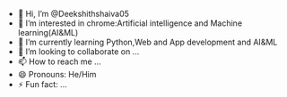 - 👋 Hi, I’m @Deekshithshaiva05
- 👀 I’m interested in chrome:Artificial intelligence and Machine learning(AI&ML)
- 🌱 I’m currently learning Python,Web and App development and AI&ML
- 💞️ I’m looking to collaborate on ...
- 📫 How to reach me ...
- 😄 Pronouns: He/Him
- ⚡ Fun fact: ...

<!---
Deekshithshaiva05/Deekshithshaiva05 is a ✨ special ✨ repository because its `README.md` (this file) appears on your GitHub profile.
You can click the Preview link to take a look at your changes.
--->
